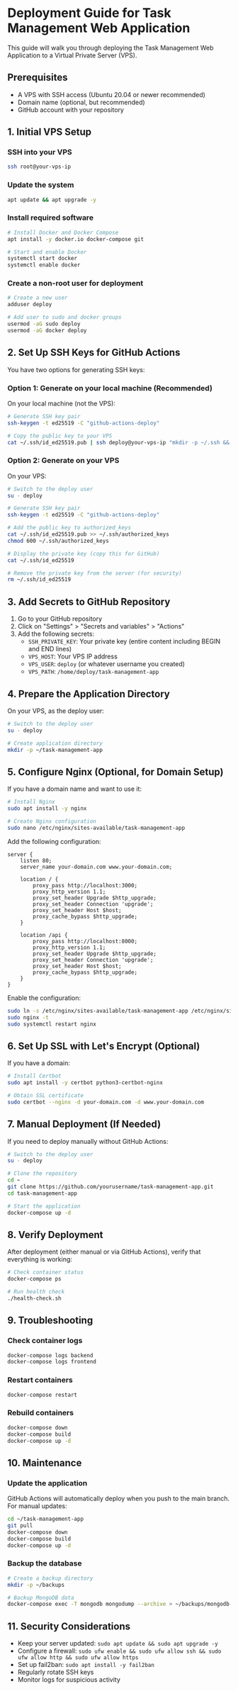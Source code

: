 # Deployment Guide for Task Management Web Application

This guide will walk you through deploying the Task Management Web Application to a Virtual Private Server (VPS).

## Prerequisites

- A VPS with SSH access (Ubuntu 20.04 or newer recommended)
- Domain name (optional, but recommended)
- GitHub account with your repository

## 1. Initial VPS Setup

### SSH into your VPS

```bash
ssh root@your-vps-ip
```

### Update the system

```bash
apt update && apt upgrade -y
```

### Install required software

```bash
# Install Docker and Docker Compose
apt install -y docker.io docker-compose git

# Start and enable Docker
systemctl start docker
systemctl enable docker
```

### Create a non-root user for deployment

```bash
# Create a new user
adduser deploy

# Add user to sudo and docker groups
usermod -aG sudo deploy
usermod -aG docker deploy
```

## 2. Set Up SSH Keys for GitHub Actions

You have two options for generating SSH keys:

### Option 1: Generate on your local machine (Recommended)

On your local machine (not the VPS):

```bash
# Generate SSH key pair
ssh-keygen -t ed25519 -C "github-actions-deploy"

# Copy the public key to your VPS
cat ~/.ssh/id_ed25519.pub | ssh deploy@your-vps-ip "mkdir -p ~/.ssh && chmod 700 ~/.ssh && cat >> ~/.ssh/authorized_keys && chmod 600 ~/.ssh/authorized_keys"
```

### Option 2: Generate on your VPS

On your VPS:

```bash
# Switch to the deploy user
su - deploy

# Generate SSH key pair
ssh-keygen -t ed25519 -C "github-actions-deploy"

# Add the public key to authorized_keys
cat ~/.ssh/id_ed25519.pub >> ~/.ssh/authorized_keys
chmod 600 ~/.ssh/authorized_keys

# Display the private key (copy this for GitHub)
cat ~/.ssh/id_ed25519

# Remove the private key from the server (for security)
rm ~/.ssh/id_ed25519
```

## 3. Add Secrets to GitHub Repository

1. Go to your GitHub repository
2. Click on "Settings" > "Secrets and variables" > "Actions"
3. Add the following secrets:
   - `SSH_PRIVATE_KEY`: Your private key (entire content including BEGIN and END lines)
   - `VPS_HOST`: Your VPS IP address
   - `VPS_USER`: `deploy` (or whatever username you created)
   - `VPS_PATH`: `/home/deploy/task-management-app`

## 4. Prepare the Application Directory

On your VPS, as the deploy user:

```bash
# Switch to the deploy user
su - deploy

# Create application directory
mkdir -p ~/task-management-app
```

## 5. Configure Nginx (Optional, for Domain Setup)

If you have a domain name and want to use it:

```bash
# Install Nginx
sudo apt install -y nginx

# Create Nginx configuration
sudo nano /etc/nginx/sites-available/task-management-app
```

Add the following configuration:

```nginx
server {
    listen 80;
    server_name your-domain.com www.your-domain.com;

    location / {
        proxy_pass http://localhost:3000;
        proxy_http_version 1.1;
        proxy_set_header Upgrade $http_upgrade;
        proxy_set_header Connection 'upgrade';
        proxy_set_header Host $host;
        proxy_cache_bypass $http_upgrade;
    }

    location /api {
        proxy_pass http://localhost:8000;
        proxy_http_version 1.1;
        proxy_set_header Upgrade $http_upgrade;
        proxy_set_header Connection 'upgrade';
        proxy_set_header Host $host;
        proxy_cache_bypass $http_upgrade;
    }
}
```

Enable the configuration:

```bash
sudo ln -s /etc/nginx/sites-available/task-management-app /etc/nginx/sites-enabled/
sudo nginx -t
sudo systemctl restart nginx
```

## 6. Set Up SSL with Let's Encrypt (Optional)

If you have a domain:

```bash
# Install Certbot
sudo apt install -y certbot python3-certbot-nginx

# Obtain SSL certificate
sudo certbot --nginx -d your-domain.com -d www.your-domain.com
```

## 7. Manual Deployment (If Needed)

If you need to deploy manually without GitHub Actions:

```bash
# Switch to the deploy user
su - deploy

# Clone the repository
cd ~
git clone https://github.com/yourusername/task-management-app.git
cd task-management-app

# Start the application
docker-compose up -d
```

## 8. Verify Deployment

After deployment (either manual or via GitHub Actions), verify that everything is working:

```bash
# Check container status
docker-compose ps

# Run health check
./health-check.sh
```

## 9. Troubleshooting

### Check container logs

```bash
docker-compose logs backend
docker-compose logs frontend
```

### Restart containers

```bash
docker-compose restart
```

### Rebuild containers

```bash
docker-compose down
docker-compose build
docker-compose up -d
```

## 10. Maintenance

### Update the application

GitHub Actions will automatically deploy when you push to the main branch. For manual updates:

```bash
cd ~/task-management-app
git pull
docker-compose down
docker-compose build
docker-compose up -d
```

### Backup the database

```bash
# Create a backup directory
mkdir -p ~/backups

# Backup MongoDB data
docker-compose exec -T mongodb mongodump --archive > ~/backups/mongodb-backup-$(date +%Y%m%d).archive
```

## 11. Security Considerations

- Keep your server updated: `sudo apt update && sudo apt upgrade -y`
- Configure a firewall: `sudo ufw enable && sudo ufw allow ssh && sudo ufw allow http && sudo ufw allow https`
- Set up fail2ban: `sudo apt install -y fail2ban`
- Regularly rotate SSH keys
- Monitor logs for suspicious activity 